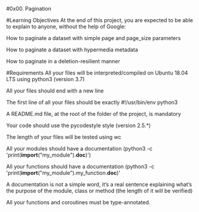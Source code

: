 #0x00. Pagination


#Learning Objectives
At the end of this project, you are expected to be able to explain to anyone, without the help of Google:

How to paginate a dataset with simple page and page_size parameters

How to paginate a dataset with hypermedia metadata

How to paginate in a deletion-resilient manner

#Requirements
All your files will be interpreted/compiled on Ubuntu 18.04 LTS using python3 (version 3.7)

All your files should end with a new line

The first line of all your files should be exactly #!/usr/bin/env python3

A README.md file, at the root of the folder of the project, is mandatory

Your code should use the pycodestyle style (version 2.5.*)

The length of your files will be tested using wc

All your modules should have a documentation (python3 -c 'print(__import__("my_module").__doc__)')

All your functions should have a documentation (python3 -c 'print(__import__("my_module").my_function.__doc__)'

A documentation is not a simple word, it’s a real sentence explaining what’s the purpose of the module, class or method (the length of it will be verified)

All your functions and coroutines must be type-annotated.
